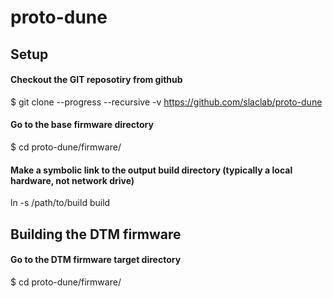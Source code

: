 # proto-dune

## Setup 

#### Checkout the GIT reposotiry from github

$ git clone --progress --recursive -v https://github.com/slaclab/proto-dune

#### Go to the base firmware directory

$ cd proto-dune/firmware/

#### Make a symbolic link to the output build directory (typically a local hardware, not network drive)
ln -s /path/to/build build

## Building the DTM firmware

#### Go to the DTM firmware target directory

$ cd proto-dune/firmware/
